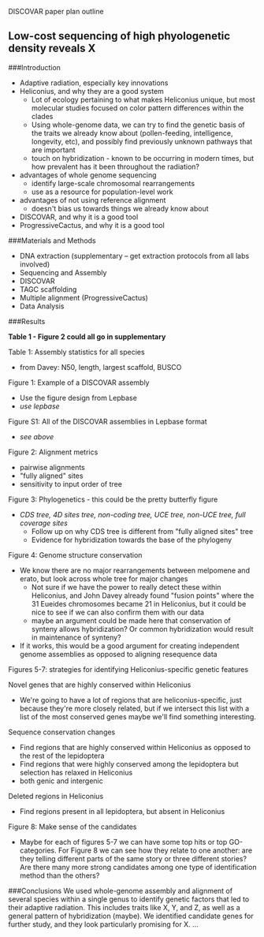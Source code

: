 DISCOVAR paper plan outline

## Low-cost sequencing of high phyologenetic density reveals X

###Introduction

- Adaptive radiation, especially key innovations
- Heliconius, and why they are a good system
	- Lot of ecology pertaining to what makes Heliconius unique, but most molecular studies focused on color pattern differences within the clades
	- Using whole-genome data, we can try to find the genetic basis of the traits we already know about (pollen-feeding, intelligence, longevity, etc), and possibly find previously unknown pathways that are important
	- touch on hybridization - known to be occurring in modern times, but how prevalent has it been throughout the radiation?
- advantages of whole genome sequencing
	- identify large-scale chromosomal rearrangements
	- use as a resource for population-level work
- advantages of not using reference alignment
  - doesn't bias us towards things we already know about
- DISCOVAR, and why it is a good tool
- ProgressiveCactus, and why it is a good tool

###Materials and Methods
- DNA extraction
(supplementary – get extraction protocols from all labs involved)
- Sequencing and Assembly
- DISCOVAR
- TAGC scaffolding
- Multiple alignment (ProgressiveCactus)
- Data Analysis

###Results

**Table 1 - Figure 2 could all go in supplementary**

Table 1: Assembly statistics for all species
- from Davey: N50, length, largest scaffold, BUSCO

Figure 1: Example of a DISCOVAR assembly
- Use the figure design from Lepbase
- *use lepbase*

Figure S1: All of the DISCOVAR assemblies in Lepbase format
- *see above*

Figure 2: Alignment metrics
  - pairwise alignments
  - "fully aligned" sites
  - sensitivity to input order of tree


Figure 3: Phylogenetics - this could be the pretty butterfly figure
  - *CDS tree, 4D sites tree, non-coding tree, UCE tree, non-UCE tree, full coverage sites*
	- Follow up on why CDS tree is different from "fully aligned sites" tree
	- Evidence for hybridization towards the base of the phylogeny

Figure 4: Genome structure conservation
- We know there are no major rearrangements between melpomene and erato, but look across whole tree for major changes
	- Not sure if we have the power to really detect these within Heliconius, and John Davey already found "fusion points" where the 31
		Eueides chromosomes became 21 in Heliconius, but it could be nice to see if we can also confirm them with our data
	- maybe an argument could be made here that conservation of synteny allows hybridization? Or common hybridization would result in
	 	maintenance of synteny?
- If it works, this would be a good argument for creating independent genome assemblies as opposed to aligning resequence data


Figures 5-7: strategies for identifying Heliconius-specific genetic features

Novel genes that are highly conserved within Heliconius
- We're going to have a lot of regions that are heliconius-specific, just because they're more closely related, but if we intersect this list with a list of the most conserved genes maybe we'll find something interesting.

Sequence conservation changes
- Find regions that are highly conserved within Heliconius as opposed to the rest of the lepidoptera
- Find regions that were highly conserved among the lepidoptera but selection has relaxed in Heliconius
- both genic and intergenic

Deleted regions in Heliconius
- Find regions present in all lepidoptera, but absent in Heliconius

Figure 8: Make sense of the candidates
- Maybe for each of figures 5-7 we can have some top hits or top GO-categories. For Figure 8 we can see how they relate to one another: are they telling different parts of the same story or three different stories? Are there many more strong candidates among one type of identification method than the others?

###Conclusions
We used whole-genome assembly and alignment of several species within a single genus to identify genetic factors that led to their adaptive radiation. This includes traits like X, Y, and Z, as well as a general pattern of hybridization (maybe). We identified candidate genes for further study, and they look particularly promising for X. ...
